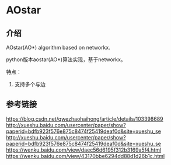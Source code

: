 # AOstar

## 介绍

AOstar(AO*) algorithm based on networkx.

python版本aostar(AO*)算法实现，基于networkx。

特点：
1. 支持多个与边

## 参考链接

https://blog.csdn.net/qwezhaohaihong/article/details/103398689
http://xueshu.baidu.com/usercenter/paper/show?paperid=bdfb923f576e875c8474f25419deaf0d&site=xueshu_se
http://xueshu.baidu.com/usercenter/paper/show?paperid=bdfb923f576e875c8474f25419deaf0d&site=xueshu_se
https://wenku.baidu.com/view/daec56d6195f312b3169a5f4.html
https://wenku.baidu.com/view/43170bbe6294dd88d1d26b1c.html